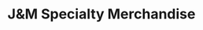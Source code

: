 ---
title: "J&M Specialty Merchandise"
url: /cleburne/jundm-specialty-merchandise/
shop: Andenken
---